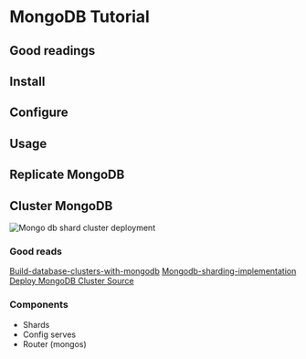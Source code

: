 MongoDB Tutorial
============
## Good readings

## Install

## Configure

## Usage

## Replicate MongoDB

## Cluster MongoDB

![Mongo db shard cluster deployment](images/sharding-mongo-db-arch.png)

### Good reads
[Build-database-clusters-with-mongodb](https://www.linode.com/docs/databases/mongodb/build-database-clusters-with-mongodb)
[Mongodb-sharding-implementation](https://www.guru99.com/mongodb-sharding-implementation.html)
[Deploy MongoDB Cluster Source](https://github.com/harryge00/kubernetes-mongodb-cluster)

### Components
* Shards
* Config serves
* Router (mongos)
